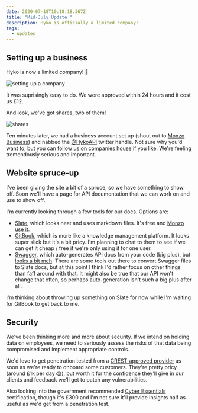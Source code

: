 ```yaml
---
date: 2020-07-18T10:18:18.367Z
title: "Mid-July Update "
description: Hyko is officially a limited company!
tags:
  - updates
---
```

## Setting up a business

Hyko is now a limited company! 🎉

![setting up a company](https://i.imgur.com/XJEk5QU.png)

It was suprisingly easy to do. We were approved within 24 hours and it cost us £12. 

And look, we've got shares, two of them!

![shares](https://i.imgur.com/GbQMIqG.png)

Ten minutes later, we had a business account set up (shout out to [Monzo Business](https://monzo.com/i/business)) and nabbed the [@HykoAPI](https://twitter.com/hykoapi) twitter handle. Not sure why you'd want to, but you can [follow us on companies house](https://beta.companieshouse.gov.uk/company/12747365) if you like. We're feeling tremendously serious and important. 

## Website spruce-up

I've been giving the site a bit of a spruce, so we have something to show off. Soon we'll have a page for API documentation that we can work on and use to show off. 

I'm currently looking through a few tools for our docs. Options are:

- [Slate](https://github.com/slatedocs/slate), which looks neat and uses markdown files. It's free and [Monzo use it](https://docs.monzo.com/).
- [GitBook](https://www.gitbook.com/), which is more like a knowledge management platform. It looks super slick but it's a bit pricy. I'm planning to chat to them to see if we can get it cheap / free if we're only using it for one user.
- [Swagger](https://swagger.io/), which auto-generates API docs from your code (big plus), but [looks a bit meh](https://swagger.io/tools/swagger-ui/). There are some tools out there to convert Swagger files to Slate docs, but at this point I think I'd rather focus on other things than faff around with that. It might also be true that our API won't change that often, so perhaps auto-generation isn't such a big plus after all.

I'm thinking about throwing up something on Slate for now while I'm waiting for GitBook to get back to me. 

## Security

We've been thinking more and more about security. If we intend on holding data on employees, we need to seriously assess the risks of that data being compromised and implement appropriate controls.

We'd love to get penetration tested from a [CREST-approved provider](crest-approved.org) as soon as we're ready to onboard some customers. They're pretty pricy (around £1k per day 😱), but worth it for the confidence they'll give in our clients and feedback we'll get to patch any vulnerabilities.

Also looking into the government recommended [Cyber Essentials](https://www.ncsc.gov.uk/cyberessentials/overview) certification, though it's £300 and I'm not sure it'll provide insights half as useful as we'd get from a penetration test. 

